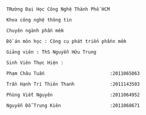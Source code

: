                                                                            TRường Đại Học Công Nghệ Thành Phố HCM
                                                                           Khoa công nghệ thông tin
                                                                           Chuyên ngành phần mềm
                                                                           Đồ án môn học : Công cụ phát triển phầnn mềm
                                                                           Giảng viên : ThS Nguyễn Hữu Trung
                                                                           Sinh Viên Thực Hiện :
                                                                                                 Phạm Châu Tuấn                        :2011065063
                                                                                                 Trần Hạnh Trí Thiên Thanh             :2011143503
                                                                                                 Phùng Viết Nguyên                     :2011064952
                                                                                                 Nguyễn Đỗ Trung Kiên                  :2011068671
